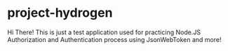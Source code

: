 # project-hydrogen
Hi There! This is just a test application used for practicing Node.JS Authorization and Authentication process using JsonWebToken and more!
